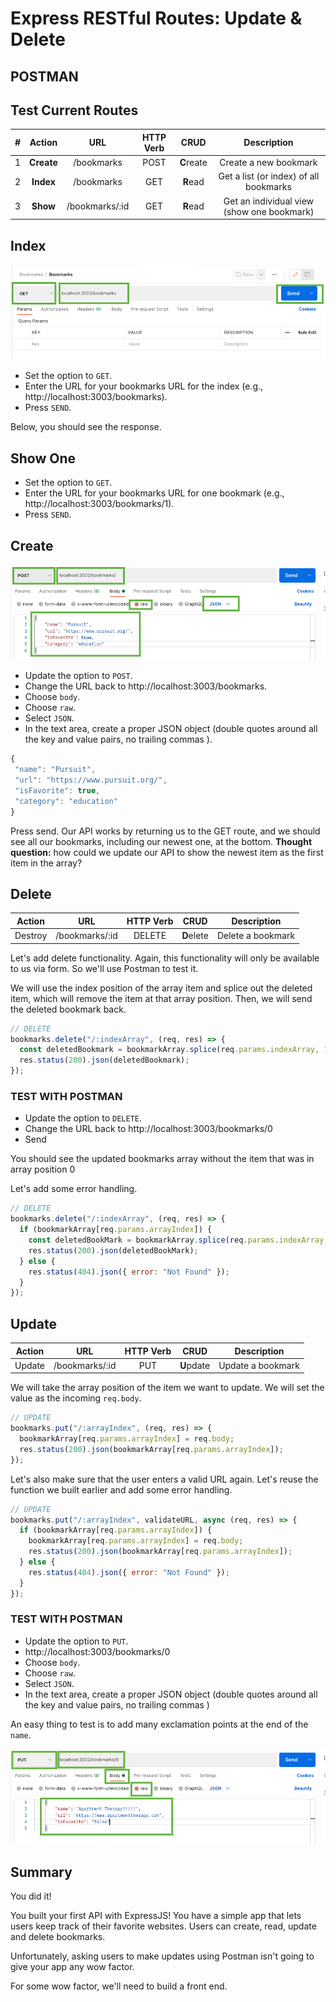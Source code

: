 # Express RESTful Routes: Update & Delete

## POSTMAN

## Test Current Routes

|  #  |   Action   |      URL       | HTTP Verb |    CRUD    |                Description                 |
| :-: | :--------: | :------------: | :-------: | :--------: | :----------------------------------------: |
|  1  | **Create** |   /bookmarks   |   POST    | **C**reate |           Create a new bookmark            |
|  2  | **Index**  |   /bookmarks   |    GET    |  **R**ead  |   Get a list (or index) of all bookmarks   |
|  3  |  **Show**  | /bookmarks/:id |    GET    |  **R**ead  | Get an individual view (show one bookmark) |

## Index

![Get all bookmarks](../assets/postman-index.png)

- Set the option to `GET`.
- Enter the URL for your bookmarks URL for the index (e.g., http://localhost:3003/bookmarks).
- Press `SEND`.

Below, you should see the response.

## Show One

- Set the option to `GET`.
- Enter the URL for your bookmarks URL for one bookmark (e.g., http://localhost:3003/bookmarks/1).
- Press `SEND`.

## Create

![Create bookmark](../assets/postman-create.png)

- Update the option to `POST`.
- Change the URL back to http://localhost:3003/bookmarks.
- Choose `body`.
- Choose `raw`.
- Select `JSON`.
- In the text area, create a proper JSON object (double quotes around all the key and value pairs, no trailing commas ).

```js
{
 "name": "Pursuit",
 "url": "https://www.pursuit.org/",
 "isFavorite": true,
 "category": "education"
}
```

Press send. Our API works by returning us to the GET route, and we should see all our bookmarks, including our newest one, at the bottom. **Thought question:** how could we update our API to show the newest item as the first item in the array?

## Delete

| Action  |      URL       | HTTP Verb |    CRUD    |    Description    |
| :-----: | :------------: | :-------: | :--------: | :---------------: |
| Destroy | /bookmarks/:id |  DELETE   | **D**elete | Delete a bookmark |

Let's add delete functionality. Again, this functionality will only be available to us via form. So we'll use Postman to test it.

We will use the index position of the array item and splice out the deleted item, which will remove the item at that array position. Then, we will send the deleted bookmark back.

```js
// DELETE
bookmarks.delete("/:indexArray", (req, res) => {
  const deletedBookmark = bookmarkArray.splice(req.params.indexArray, 1);
  res.status(200).json(deletedBookmark);
});
```

### TEST WITH POSTMAN

- Update the option to `DELETE`.
- Change the URL back to http://localhost:3003/bookmarks/0
- Send

You should see the updated bookmarks array without the item that was in array position 0

Let's add some error handling.

```js
// DELETE
bookmarks.delete("/:indexArray", (req, res) => {
  if (bookmarkArray[req.params.arrayIndex]) {
    const deletedBookMark = bookmarkArray.splice(req.params.indexArray, 1);
    res.status(200).json(deletedBookMark);
  } else {
    res.status(404).json({ error: "Not Found" });
  }
});
```

## Update

| Action |      URL       | HTTP Verb |    CRUD    |    Description    |
| :----: | :------------: | :-------: | :--------: | :---------------: |
| Update | /bookmarks/:id |    PUT    | **U**pdate | Update a bookmark |

We will take the array position of the item we want to update. We will set the value as the incoming `req.body`.

```js
// UPDATE
bookmarks.put("/:arrayIndex", (req, res) => {
  bookmarkArray[req.params.arrayIndex] = req.body;
  res.status(200).json(bookmarkArray[req.params.arrayIndex]);
});
```

Let's also make sure that the user enters a valid URL again. Let's reuse the function we built earlier and add some error handling.

```js
// UPDATE
bookmarks.put("/:arrayIndex", validateURL, async (req, res) => {
  if (bookmarkArray[req.params.arrayIndex]) {
    bookmarkArray[req.params.arrayIndex] = req.body;
    res.status(200).json(bookmarkArray[req.params.arrayIndex]);
  } else {
    res.status(404).json({ error: "Not Found" });
  }
});
```

### TEST WITH POSTMAN

- Update the option to `PUT`.
- http://localhost:3003/bookmarks/0
- Choose `body`.
- Choose `raw`.
- Select `JSON`.
- In the text area, create a proper JSON object (double quotes around all the key and value pairs, no trailing commas )

An easy thing to test is to add many exclamation points at the end of the `name`.

![Postman Update](../assets/postman-update.png)

## Summary

You did it!

You built your first API with ExpressJS!
You have a simple app that lets users keep track of their favorite websites. Users can create, read, update and delete bookmarks.

Unfortunately, asking users to make updates using Postman isn't going to give your app any wow factor.

For some wow factor, we'll need to build a front end.
